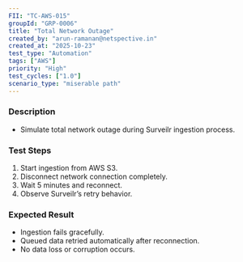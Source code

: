 ```yaml
---
FII: "TC-AWS-015"
groupId: "GRP-0006"
title: "Total Network Outage"
created_by: "arun-ramanan@netspective.in"
created_at: "2025-10-23"
test_type: "Automation"
tags: ["AWS"]
priority: "High"
test_cycles: ["1.0"]
scenario_type: "miserable path"
---
```

### Description
- Simulate total network outage during Surveilr ingestion process.

### Test Steps
1. Start ingestion from AWS S3.  
2. Disconnect network connection completely.  
3. Wait 5 minutes and reconnect.  
4. Observe Surveilr’s retry behavior.

### Expected Result
- Ingestion fails gracefully.  
- Queued data retried automatically after reconnection.  
- No data loss or corruption occurs.
